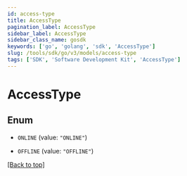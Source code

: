 ```yaml
---
id: access-type
title: AccessType
pagination_label: AccessType
sidebar_label: AccessType
sidebar_class_name: gosdk
keywords: ['go', 'golang', 'sdk', 'AccessType'] 
slug: /tools/sdk/go/v3/models/access-type
tags: ['SDK', 'Software Development Kit', 'AccessType']
---
```


# AccessType

## Enum


* `ONLINE` (value: `"ONLINE"`)

* `OFFLINE` (value: `"OFFLINE"`)


[[Back to top]](#) 


